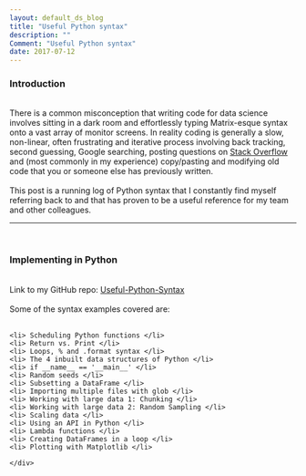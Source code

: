 ```yaml
---
layout: default_ds_blog
title: "Useful Python syntax"
description: ""
Comment: "Useful Python syntax"
date: 2017-07-12
---
```


<div id="wrapper">
	<div id="blog-page" class="blogcontainer">
<h3>Introduction</h3> <br>
There is a common misconception that writing code for data science involves sitting in a dark room and effortlessly typing Matrix-esque syntax onto a vast 
array of monitor screens.
In reality coding is generally a slow, non-linear, often frustrating and iterative process involving back tracking, second guessing, Google searching, posting questions on 
<a href = "https://stackoverflow.com/"> Stack Overflow </a> and (most commonly in my experience) copy/pasting and modifying old code that you or someone else has 
previously written. <br><br>
This post is a running log of Python syntax that I constantly find myself referring back to and that has proven to be a useful reference for my team and other colleagues.
<br><hr><br>
<h3>Implementing in Python</h3> <br>
Link to my GitHub repo: <a href = "https://github.com/ThomasHandscomb/Useful-Python-Syntax"> Useful-Python-Syntax </a>
<br><br>
Some of the syntax examples covered are: <br><br>

	<li> Scheduling Python functions </li>
	<li> Return vs. Print </li>
	<li> Loops, % and .format syntax </li>
	<li> The 4 inbuilt data structures of Python </li>
	<li> if __name__ == '__main__' </li>	
	<li> Random seeds </li>	
	<li> Subsetting a DataFrame </li>
	<li> Importing multiple files with glob </li>
	<li> Working with large data 1: Chunking </li>
	<li> Working with large data 2: Random Sampling </li>
	<li> Scaling data </li>
	<li> Using an API in Python </li>
	<li> Lambda functions </li>
	<li> Creating DataFrames in a loop </li>
	<li> Plotting with Matplotlib </li>
	
	</div>
</div>